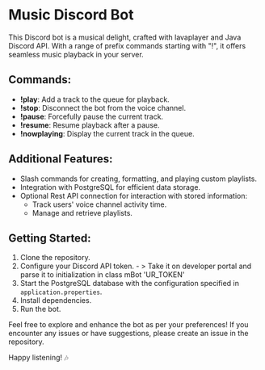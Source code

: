 # Music Discord Bot

This Discord bot is a musical delight, crafted with lavaplayer and Java Discord API. With a range of prefix commands starting with "!", it offers seamless music playback in your server.

## Commands:
- **!play**: Add a track to the queue for playback.
- **!stop**: Disconnect the bot from the voice channel.
- **!pause**: Forcefully pause the current track.
- **!resume**: Resume playback after a pause.
- **!nowplaying**: Display the current track in the queue.

## Additional Features:
- Slash commands for creating, formatting, and playing custom playlists.
- Integration with PostgreSQL for efficient data storage.
- Optional Rest API connection for interaction with stored information:
  - Track users' voice channel activity time.
  - Manage and retrieve playlists.

## Getting Started:
1. Clone the repository.
2. Configure your Discord API token. - > Take it on developer portal and parse it  to initialization in class mBot 'UR_TOKEN'
3. Start the PostgreSQL database with the configuration specified in `application.properties`.
4. Install dependencies.
5. Run the bot.

Feel free to explore and enhance the bot as per your preferences! If you encounter any issues or have suggestions, please create an issue in the repository.

Happy listening! 🎶
